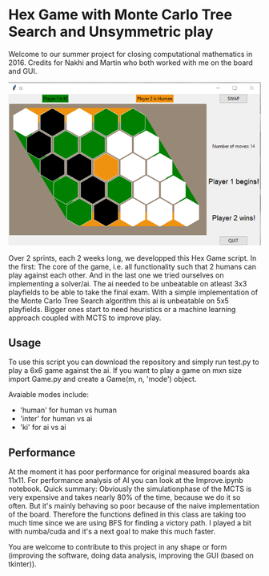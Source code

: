 # Hex Game with Monte Carlo Tree Search and Unsymmetric play



Welcome to our summer project for closing computational mathematics in 2016. Credits for Nakhi and Martin who both worked with me on the board and GUI.

![alt text](https://github.com/ewuerger/Hex/raw/master/pictures/Win.png?raw=True)

Over 2 sprints, each 2 weeks long, we developped this Hex Game script. 
In the first: The core of the game, i.e. all functionality such that 2 humans can play against each other.
And in the last one we tried ourselves on implementing a solver/ai. The ai needed to be unbeatable on atleast 3x3 playfields to be able to take the final exam. With a simple implementation of the Monte Carlo Tree Search algorithm this ai is unbeatable on 5x5 playfields. Bigger ones start to need heuristics or a machine learning approach coupled with MCTS to improve play.

## Usage
To use this script you can download the repository and simply run test.py to play a 6x6 game against the ai. If you want to play a game on mxn size import Game.py and create a Game(m, n, 'mode') object. 

Avaiable modes include:

* 'human' for human vs human
* 'inter' for human vs ai
* 'ki' for ai vs ai

## Performance
At the moment it has poor performance for original measured boards aka 11x11. For performance analysis of AI you can look at the Improve.ipynb notebook. Quick summary:
Obviously the simulationphase of the MCTS is very expensive and takes nearly 80% of the time, because we do it so often. But it's mainly behaving so poor because of the naive implementation of the board. Therefore the functions defined in this class are taking too much time since we are using BFS for finding a victory path. I played a bit with numba/cuda and it's a next goal to make this much faster.

You are welcome to contribute to this project in any shape or form
(improving the software, doing data analysis, improving the GUI (based on tkinter)).